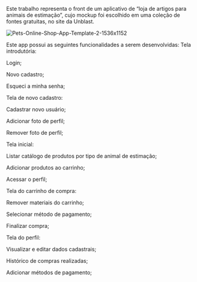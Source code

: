 Este trabalho representa o front de um aplicativo de “loja de artigos para animais de estimação”, cujo mockup foi escolhido em uma coleção de fontes gratuitas, no site da Unblast.

![Pets-Online-Shop-App-Template-2-1536x1152](https://github.com/Bruningxd/NumTassi/assets/85917625/0f2dff14-4a9c-4087-a3e4-dc495b26ce9c)

Este app possui as seguintes funcionalidades a serem desenvolvidas:
Tela introdutória:

Login;

Novo cadastro;

Esqueci a minha senha;



Tela de novo cadastro:

Cadastrar novo usuário;

Adicionar foto de perfil;

Remover foto de perfil;



Tela inicial:

Listar catálogo de produtos por tipo de animal de estimação;

Adicionar produtos ao carrinho;

Acessar o perfil;



Tela do carrinho de compra:

Remover materiais do carrinho;

Selecionar método de pagamento;

Finalizar compra;



Tela do perfil:

Visualizar e editar dados cadastrais;

Histórico de compras realizadas;

Adicionar métodos de pagamento; 
